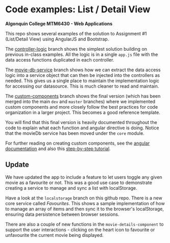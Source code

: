 # Code examples: List / Detail View
**Algonquin College MTM6430 - Web Applications**

This repo shows several examples of the solution to Assignment #1 (List/Detail View) using AngularJS and Bootstrap.

The [controller-logic](https://github.com/rlmckenney/algonquin-mtm6430-assignment1/tree/controller-logic) branch shows the simplest solution building on previous in-class examples. All the logic is in a single `app.js` file with the data access functions duplicated in each controller.

The [movie-db-service](https://github.com/rlmckenney/algonquin-mtm6430-assignment1/tree/movie-db-service) branch shows how we can extract the data access logic into a service object that can then be injected into the controllers as needed. This gives us a single place to maintain the implementation logic for accessing our datasource.  This is much cleaner to read and maintain.

The [custom-components](https://github.com/rlmckenney/algonquin-mtm6430-assignment1/tree/custom-components) branch shows the final version (which has been merged into the main `dev` and `master` branches) where we implemented custom components and more closely follow the best practices for code organization in a larger project. This becomes a good reference template.

You will find that this final version is heavily documented throughout the code to explain what each function and angular directive is doing. Notice that the movieDb service has been moved under the `core` module.

For further reading on creating custom components, see the [angular documentation](https://docs.angularjs.org/guide/component) and also this [step-by-step tutorial](https://docs.angularjs.org/tutorial).

## Update ##
We have updated the app to include a feature to let users toggle any given movie as a favourite or not. This was a good use case to demonstrate creating a service to manage and sync a list with localStorage.

Have a look at the `localstorage` branch on this github repo. There is a new core service called *Favourites*. This shows a sample implementation of how to manage an array of items and then sync it to the browser's localStorage, ensuring data persistence between browser sessions.

There are also a couple of new functions in the `movie-details-component` to support the user interactions - clicking on the heart icon to favourite or unfavourite the current movie being displayed.
